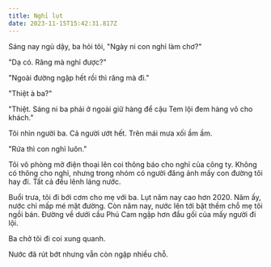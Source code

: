 ```yaml
---
title: Nghỉ lụt
date: 2023-11-15T15:42:31.817Z
---
```


Sáng nay ngủ dậy, ba hỏi tôi, "Ngày ni con nghỉ làm chơ?"

"Dạ có. Răng mà nghỉ được?"

"Ngoài đường ngập hết rồi thì răng mà đi."

"Thiệt à ba?"

"Thiệt. Sáng ni ba phải ở ngoài giữ hàng để cậu Tem lội đem hàng vô cho khách."

Tôi nhìn người ba. Cả người ướt hết. Trên mái mưa xối ầm ầm.

"Rứa thì con nghỉ luôn."

Tôi vô phòng mở điện thoại lên coi thông báo cho nghỉ của công ty. Không có thông cho nghỉ, nhưng trong nhóm có người đăng ảnh mấy con đường tôi hay đi. Tất cả đều lênh láng nước.

Buổi trưa, tôi đi bới cơm cho mẹ với ba. Lụt năm nay cao hơn 2020. Năm ấy, nước chỉ mấp mé mặt đường. Còn năm nay, nước lên tới bật thềm chỗ mẹ tôi ngồi bán. Đường về dưới cầu Phú Cam ngập hơn đầu gối của mấy người đi lội.

Ba chở tôi đi coi xung quanh.

Nước đã rút bớt nhưng vẫn còn ngập nhiều chỗ.
